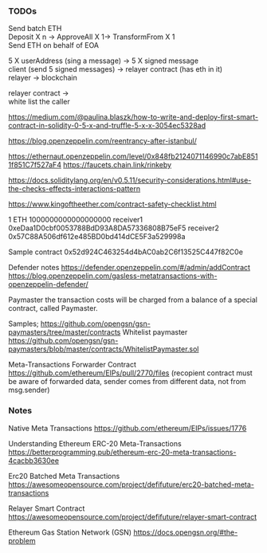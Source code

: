 ### TODOs
Send batch ETH   
Deposit X n -> ApproveAll X 1-> TransformFrom X 1  
Send ETH on behalf of EOA  

5 X userAddress (sing a message) -> 5 X signed message   
client (send 5 signed messages) -> relayer contract (has eth in it)  
relayer -> blockchain  

relayer contract ->   
white list the caller  


https://medium.com/@paulina.blaszk/how-to-write-and-deploy-first-smart-contract-in-solidity-0-5-x-and-truffle-5-x-x-3054ec5328ad

https://blog.openzeppelin.com/reentrancy-after-istanbul/

https://ethernaut.openzeppelin.com/level/0x848fb2124071146990c7abE8511f851C7f527aF4
https://faucets.chain.link/rinkeby

https://docs.soliditylang.org/en/v0.5.11/security-considerations.html#use-the-checks-effects-interactions-pattern

https://www.kingoftheether.com/contract-safety-checklist.html

1 ETH 1000000000000000000
receiver1 0xeDaa1D0cbf0053788BdD93A8DA57336808B75eF5
receiver2 0x57C88A506df612e485BD0bd414dCE5F3a529998a

Sample contract
0x52d924C463254d4bAC0ab2C6f13525C447f82C0e

Defender notes
https://defender.openzeppelin.com/#/admin/addContract
https://blog.openzeppelin.com/gasless-metatransactions-with-openzeppelin-defender/

Paymaster
the transaction costs will be charged from a balance of a special contract, called Paymaster.

Samples;
https://github.com/opengsn/gsn-paymasters/tree/master/contracts
Whitelist paymaster
https://github.com/opengsn/gsn-paymasters/blob/master/contracts/WhitelistPaymaster.sol


Meta-Transactions Forwarder Contract
https://github.com/ethereum/EIPs/pull/2770/files
(recopient contract must be aware of forwarded data, 
sender comes from different data, not from msg.sender)


### Notes
Native Meta Transactions
https://github.com/ethereum/EIPs/issues/1776

Understanding Ethereum ERC-20 Meta-Transactions
https://betterprogramming.pub/ethereum-erc-20-meta-transactions-4cacbb3630ee

Erc20 Batched Meta Transactions
https://awesomeopensource.com/project/defifuture/erc20-batched-meta-transactions

Relayer Smart Contract
https://awesomeopensource.com/project/defifuture/relayer-smart-contract

Ethereum Gas Station Network (GSN)
https://docs.opengsn.org/#the-problem